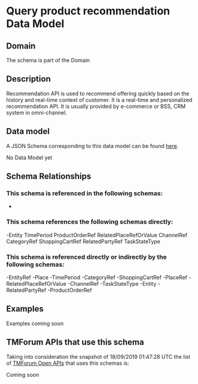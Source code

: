 # Query product recommendation Data Model

## Domain

The  schema is part of the  Domain

## Description

Recommendation API is used to recommend offering quickly based on the history and real-time context of customer. It is a real-time and personalized recommendation API. It is usually provided by e-commerce or BSS, CRM system in omni-channel.

## Data model

A JSON Schema corresponding to this data model can be found
[here](https://github.com/tmforum-rand/schemas/blob/master/Customer/QueryProductRecommendation.schema.json).

No Data Model yet

## Schema Relationships

### This schema is referenced in the following schemas:

-

### This schema references the following schemas directly:

-Entity
TimePeriod
ProductOrderRef
RelatedPlaceRefOrValue
ChannelRef
CategoryRef
ShoppingCartRef
RelatedPartyRef
TaskStateType

### This schema is referenced directly or indirectly by the following schemas:

-EntityRef
-Place
-TimePeriod
-CategoryRef
-ShoppingCartRef
-PlaceRef
-RelatedPlaceRefOrValue
-ChannelRef
-TaskStateType
-Entity
-RelatedPartyRef
-ProductOrderRef



## Examples

Examples coming soon

## TMForum APIs that use this schema

Taking into consideration the snapshot of 18/09/2019 01:47:28 UTC the list of [TMForum Open APIs](https://www.tmforum.org/open-apis/) that uses this schemas is:

Coming soon